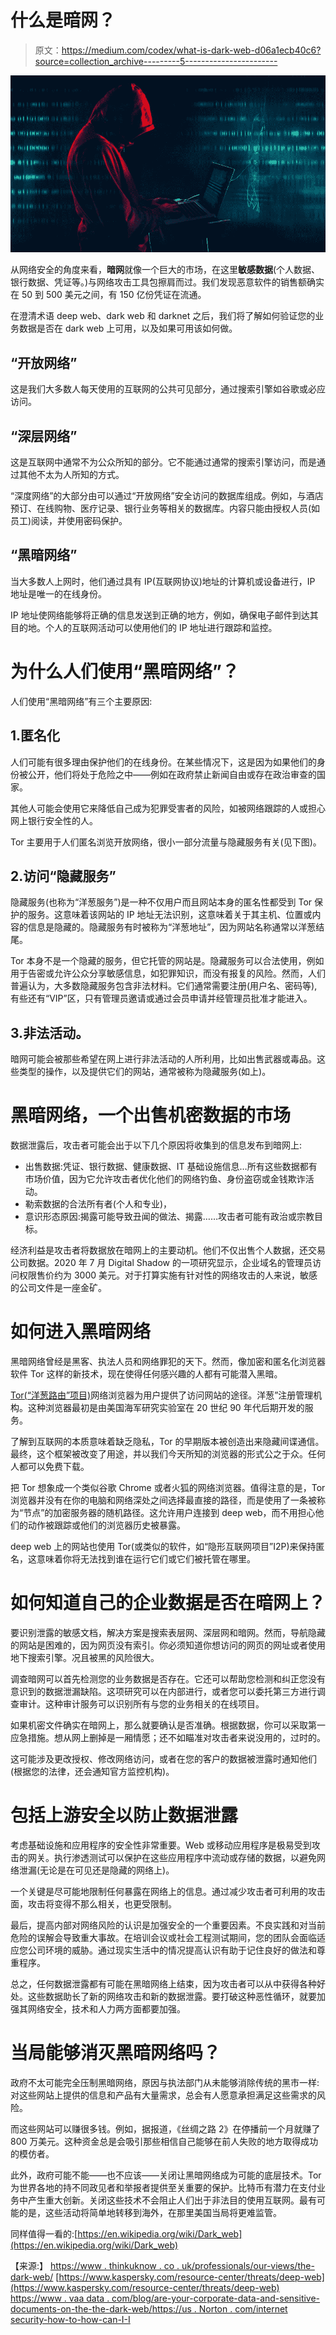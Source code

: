 # 什么是暗网？

> 原文：<https://medium.com/codex/what-is-dark-web-d06a1ecb40c6?source=collection_archive---------5----------------------->

![](img/9c98e13cec2150338b8ffab2d7ada2b3.png)

从网络安全的角度来看，**暗网**就像一个巨大的市场，在这里**敏感数据**(个人数据、银行数据、凭证等。)与网络攻击工具包擦肩而过。我们发现恶意软件的销售额确实在 50 到 500 美元之间，有 150 亿份凭证在流通。

在澄清术语 deep web、dark web 和 darknet 之后，我们将了解如何验证您的业务数据是否在 dark web 上可用，以及如果可用该如何做。

## “开放网络”

这是我们大多数人每天使用的互联网的公共可见部分，通过搜索引擎如谷歌或必应访问。

## “深层网络”

这是互联网中通常不为公众所知的部分。它不能通过通常的搜索引擎访问，而是通过其他不太为人所知的方式。

“深度网络”的大部分由可以通过“开放网络”安全访问的数据库组成。例如，与酒店预订、在线购物、医疗记录、银行业务等相关的数据库。内容只能由授权人员(如员工)阅读，并使用密码保护。

## “黑暗网络”

当大多数人上网时，他们通过具有 IP(互联网协议)地址的计算机或设备进行，IP 地址是唯一的在线身份。

IP 地址使网络能够将正确的信息发送到正确的地方，例如，确保电子邮件到达其目的地。个人的互联网活动可以使用他们的 IP 地址进行跟踪和监控。

# 为什么人们使用“黑暗网络”？

人们使用“黑暗网络”有三个主要原因:

## 1.匿名化

人们可能有很多理由保护他们的在线身份。在某些情况下，这是因为如果他们的身份被公开，他们将处于危险之中——例如在政府禁止新闻自由或存在政治审查的国家。

其他人可能会使用它来降低自己成为犯罪受害者的风险，如被网络跟踪的人或担心网上银行安全性的人。

Tor 主要用于人们匿名浏览开放网络，很小一部分流量与隐藏服务有关(见下图)。

## 2.访问“隐藏服务”

隐藏服务(也称为“洋葱服务”)是一种不仅用户而且网站本身的匿名性都受到 Tor 保护的服务。这意味着该网站的 IP 地址无法识别，这意味着关于其主机、位置或内容的信息是隐藏的。隐藏服务有时被称为“洋葱地址”，因为网站名称通常以洋葱结尾。

Tor 本身不是一个隐藏的服务，但它托管的网站是。隐藏服务可以合法使用，例如用于告密或允许公众分享敏感信息，如犯罪知识，而没有报复的风险。然而，人们普遍认为，大多数隐藏服务包含非法材料。它们通常需要注册(用户名、密码等),有些还有“VIP”区，只有管理员邀请或通过会员申请并经管理员批准才能进入。

## 3.非法活动。

暗网可能会被那些希望在网上进行非法活动的人所利用，比如出售武器或毒品。这些类型的操作，以及提供它们的网站，通常被称为隐藏服务(如上)。

# 黑暗网络，一个出售机密数据的市场

数据泄露后，攻击者可能会出于以下几个原因将收集到的信息发布到暗网上:

*   出售数据:凭证、银行数据、健康数据、IT 基础设施信息…所有这些数据都有市场价值，因为它允许攻击者优化他们的网络钓鱼、身份盗窃或金钱欺诈活动。
*   勒索数据的合法所有者(个人和专业)，
*   意识形态原因:揭露可能导致丑闻的做法、揭露……攻击者可能有政治或宗教目标。

经济利益是攻击者将数据放在暗网上的主要动机。他们不仅出售个人数据，还交易公司数据。2020 年 7 月 Digital Shadow 的一项研究显示，企业域名的管理员访问权限售价约为 3000 美元。对于打算实施有针对性的网络攻击的人来说，敏感的公司文件是一座金矿。

# 如何进入黑暗网络

黑暗网络曾经是黑客、执法人员和网络罪犯的天下。然而，像加密和匿名化浏览器软件 Tor 这样的新技术，现在使得任何感兴趣的人都有可能潜入黑暗。

[Tor(“洋葱路由”项目)](https://en.wikipedia.org/wiki/Tor_(anonymity_network))网络浏览器为用户提供了访问网站的途径。洋葱”注册管理机构。这种浏览器最初是由美国海军研究实验室在 20 世纪 90 年代后期开发的服务。

了解到互联网的本质意味着缺乏隐私，Tor 的早期版本被创造出来隐藏间谍通信。最终，这个框架被改变了用途，并以我们今天所知的浏览器的形式公之于众。任何人都可以免费下载。

把 Tor 想象成一个类似谷歌 Chrome 或者火狐的网络浏览器。值得注意的是，Tor 浏览器并没有在你的电脑和网络深处之间选择最直接的路径，而是使用了一条被称为“节点”的加密服务器的随机路径。这允许用户连接到 deep web，而不用担心他们的动作被跟踪或他们的浏览器历史被暴露。

deep web 上的网站也使用 Tor(或类似的软件，如“隐形互联网项目”I2P)来保持匿名，这意味着你将无法找到谁在运行它们或它们被托管在哪里。

# 如何知道自己的企业数据是否在暗网上？

要识别泄露的敏感文档，解决方案是搜索表层网、深层网和暗网。然而，导航隐藏的网站是困难的，因为网页没有索引。你必须知道你想访问的网页的网址或者使用地下搜索引擎。况且被黑的风险很大。

调查暗网可以首先检测您的业务数据是否存在。它还可以帮助您检测和纠正您没有意识到的数据泄漏缺陷。这项研究可以在内部进行，或者您可以委托第三方进行调查审计。这种审计服务可以识别所有与您的业务相关的在线项目。

如果机密文件确实在暗网上，那么就要确认是否准确。根据数据，你可以采取第一应急措施。想从网上删掉是一厢情愿；还不如瞄准对攻击者来说没用的，过时的。

这可能涉及更改授权、修改网络访问，或者在您的客户的数据被泄露时通知他们(根据您的法律，还会通知官方监控机构)。

# 包括上游安全以防止数据泄露

考虑基础设施和应用程序的安全性非常重要。Web 或移动应用程序是极易受到攻击的网关。执行渗透测试可以保护在这些应用程序中流动或存储的数据，以避免网络泄漏(无论是在可见还是隐藏的网络上)。

一个关键是尽可能地限制任何暴露在网络上的信息。通过减少攻击者可利用的攻击面，攻击将变得不那么相关，也更受限制。

最后，提高内部对网络风险的认识是加强安全的一个重要因素。不良实践和对当前危险的误解会导致重大事故。在培训会议或社会工程测试期间，您的团队会面临适应您公司环境的威胁。通过现实生活中的情况提高认识有助于记住良好的做法和尊重程序。

总之，任何数据泄露都有可能在黑暗网络上结束，因为攻击者可以从中获得各种好处。这些数据助长了新的网络攻击和新的数据泄露。要打破这种恶性循环，就要加强其网络安全，技术和人力两方面都要加强。

# 当局能够消灭黑暗网络吗？

政府不太可能完全压制黑暗网络，原因与执法部门从未能够消除传统的黑市一样:对这些网站上提供的信息和产品有大量需求，总会有人愿意承担满足这些需求的风险。

而这些网站可以赚很多钱。例如，据报道，《丝绸之路 2》在停播前一个月就赚了 800 万美元。这种资金总是会吸引那些相信自己能够在前人失败的地方取得成功的模仿者。

此外，政府可能不能——也不应该——关闭让黑暗网络成为可能的底层技术。Tor 为世界各地的持不同政见者和举报者提供至关重要的保护。比特币有潜力在支付业务中产生重大创新。关闭这些技术不会阻止人们出于非法目的使用互联网。最有可能的是，这些活动将简单地转移到海外，在那里美国当局将更难监管。

同样值得一看的:[https://en.wikipedia.org/wiki/Dark_web](https://en.wikipedia.org/wiki/Dark_web)

【来源:】
[https://www . thinkuknow . co . uk/professionals/our-views/the-dark-web/](https://www.thinkuknow.co.uk/professionals/our-views/the-dark-web/)
[https://www.kaspersky.com/resource-center/threats/deep-web](https://www.kaspersky.com/resource-center/threats/deep-web)
[https://www . vaa data . com/blog/are-your-corporate-data-and-sensitive-documents-on-the-the-dark-web/](https://www.vaadata.com/blog/are-your-corporate-data-and-sensitive-documents-on-the-dark-web/)[https://us . Norton . com/internet security-how-to-how-can-I-I](https://us.norton.com/internetsecurity-how-to-how-can-i-access-the-deep-web.html)